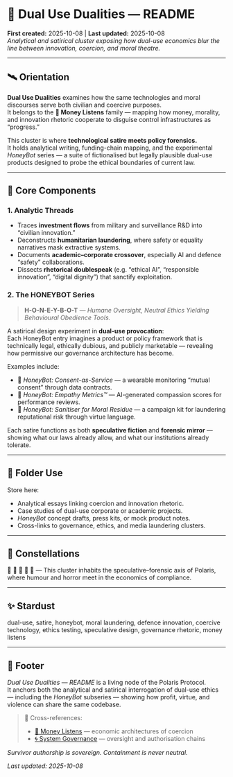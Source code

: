 # 🚀 Dual Use Dualities — README  
**First created:** 2025-10-08 | **Last updated:** 2025-10-08  
*Analytical and satirical cluster exposing how dual-use economics blur the line between innovation, coercion, and moral theatre.*

---

## 🛰️ Orientation  
**Dual Use Dualities** examines how the same technologies and moral discourses serve both civilian and coercive purposes.  
It belongs to the **💸 Money Listens** family — mapping how money, morality, and innovation rhetoric cooperate to disguise control infrastructures as “progress.”  

This cluster is where **technological satire meets policy forensics.**  
It holds analytical writing, funding-chain mapping, and the experimental *HoneyBot* series — a suite of fictionalised but legally plausible dual-use products designed to probe the ethical boundaries of current law.

---

## 🧪 Core Components  

### 1. **Analytic Threads**  
- Traces **investment flows** from military and surveillance R&D into “civilian innovation.”  
- Deconstructs **humanitarian laundering**, where safety or equality narratives mask extractive systems.  
- Documents **academic–corporate crossover**, especially AI and defence “safety” collaborations.  
- Dissects **rhetorical doublespeak** (e.g. “ethical AI”, “responsible innovation”, “digital dignity”) that sanctify exploitation.

### 2. **The HONEYBOT Series**  
> **H-O-N-E-Y-B-O-T** — *Humane Oversight, Neutral Ethics Yielding Behavioural Obedience Tools.*

A satirical design experiment in **dual-use provocation**:  
Each HoneyBot entry imagines a product or policy framework that is technically legal, ethically dubious, and publicly marketable — revealing how permissive our governance architecture has become.  

Examples include:  
- 💄 *HoneyBot: Consent-as-Service* — a wearable monitoring “mutual consent” through data contracts.  
- 🐝 *HoneyBot: Empathy Metrics™* — AI-generated compassion scores for performance reviews.  
- 🍯 *HoneyBot: Sanitiser for Moral Residue* — a campaign kit for laundering reputational risk through virtue language.  

Each satire functions as both **speculative fiction** and **forensic mirror** — showing what our laws already allow, and what our institutions already tolerate.

---

## 🧬 Folder Use  
Store here:  
- Analytical essays linking coercion and innovation rhetoric.  
- Case studies of dual-use corporate or academic projects.  
- *HoneyBot* concept drafts, press kits, or mock product notes.  
- Cross-links to governance, ethics, and media laundering clusters.  

---

## 🌌 Constellations  
💸 🚀 🧠 🍯 🔮 — This cluster inhabits the speculative–forensic axis of Polaris, where humour and horror meet in the economics of compliance.  

---

## ✨ Stardust  
dual-use, satire, honeybot, moral laundering, defence innovation, coercive technology, ethics testing, speculative design, governance rhetoric, money listens  

---

## 🏮 Footer  
*Dual Use Dualities — README* is a living node of the Polaris Protocol.  
It anchors both the analytical and satirical interrogation of dual-use ethics — including the *HoneyBot* subseries — showing how profit, virtue, and violence can share the same codebase.

> 📡 Cross-references:  
> - [💸 Money Listens](../README.md) — economic architectures of coercion  
> - [🌀 System Governance](../../🌀_System_Governance/README.md) — oversight and authorisation chains  

*Survivor authorship is sovereign. Containment is never neutral.*  

_Last updated: 2025-10-08_
